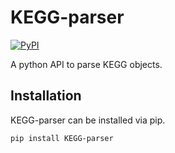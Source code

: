 # KEGG-parser
[![PyPI](https://img.shields.io/pypi/v/KEGG-parser.svg?style=flat)](https://pypi.python.org/pypi/KEGG-parser) 

A python API to parse KEGG objects.

## Installation

KEGG-parser can be installed via pip.
```bash
pip install KEGG-parser
```
